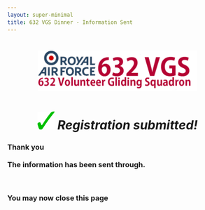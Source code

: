 ```yaml
---
layout: super-minimal
title: 632 VGS Dinner - Information Sent
---
```

<script src="//code.jquery.com/jquery-1.12.0.min.js"></script>
<script type="text/javascript">
$( document ).ready(function() {
      // Parse the URL parameter
    function getParameterByName(name, option, url) {
        if (!url) url = window.location.href;
        name = name.replace(/[\[\]]/g, "\\$&");
        var regex = new RegExp("[?&]" + name + "(=([^&#]*)|&|#|$)"),
            results = regex.exec(url);
        if (!results) return null;
        if (!results[2]) return '';
        return decodeURIComponent(results[2].replace(/\+/g, " "));
    }
    // Give the parameter a variable name
    var urlVar = getParameterByName('name');
    document.getElementById('name').textContent = urlVar;
      var urlVar2 = getParameterByName('option');
    document.getElementById('option').textContent = urlVar2;
});
</script>

<div class="text-center">
<h1 style="text-align: center;"><img src="https://raw.githubusercontent.com/b-kennedy0/632vgs/master/www/632logo.png" alt="" width="364" height="93" /></h1>
<h1 style="text-align: center;"><img style="font-size: 14px;" src="https://github.com/b-kennedy0/b-kennedy0.github.io/blob/master/assets/img/greentick.png?raw=true" alt="" width="39" height="41" />&nbsp;<em>Registration submitted!</em></h1>
  <h3>Thank you <span id="name"></span><br><br>The information has been sent through.</h3>
      <br>
  <h3>You may now close this page</h3>
</div>
